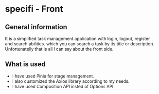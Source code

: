 # specifi - Front

## General information
It is a simplified task management application with login, logout, register and search abilities. which you can search a task by its title or description. Unfortunatelly that is all I can say about the front side.

## What is used

- I have used Pinia for stage management.
- I also customized the Axios library according to my needs.
- I have used Composition API insted of Options API.
